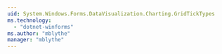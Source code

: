 ```yaml
---
uid: System.Windows.Forms.DataVisualization.Charting.GridTickTypes
ms.technology: 
  - "dotnet-winforms"
ms.author: "mblythe"
manager: "mblythe"
---
```

